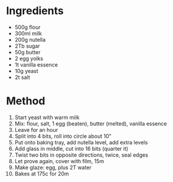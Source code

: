 # Ingredients

* 500g flour
* 300ml milk
* 200g nutella
* 2Tb sugar
* 50g butter
* 2 egg yolks
* 1t vanilla essence
* 10g yeast
* 2t salt

# Method

1. Start yeast with warm milk
2. Mix: flour, salt, 1 egg (beaten), butter (melted), vanilla essence
3. Leave for an hour
4. Split into 4 bits, roll into circle about 10"
5. Put onto baking tray, add nutella level, add extra levels
6. Add glass in middle, cut into 16 bits (quarter it)
7. Twist two bits in opposite directions, twice, seal edges
8. Let prove again, cover with film, 15m
9. Make glaze: egg, plus 2T water
10. Bakes at 175c for 20m

